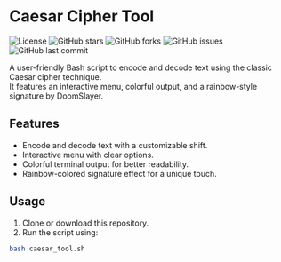 # Caesar Cipher Tool

![License](https://img.shields.io/badge/license-MIT-green)
![GitHub stars](https://img.shields.io/github/stars/DoOmSlAeYr/caesar-cipher-tool?style=social)
![GitHub forks](https://img.shields.io/github/forks/DoOmSlAeYr/caesar-cipher-tool?style=social)
![GitHub issues](https://img.shields.io/github/issues/DoOmSlAeYr/caesar-cipher-tool)
![GitHub last commit](https://img.shields.io/github/last-commit/DoOmSlAeYr/caesar-cipher-tool)

A user-friendly Bash script to encode and decode text using the classic Caesar cipher technique.  
It features an interactive menu, colorful output, and a rainbow-style signature by DoomSlayer.

## Features

- Encode and decode text with a customizable shift.
- Interactive menu with clear options.
- Colorful terminal output for better readability.
- Rainbow-colored signature effect for a unique touch.

## Usage

1. Clone or download this repository.  
2. Run the script using:

```bash
bash caesar_tool.sh
